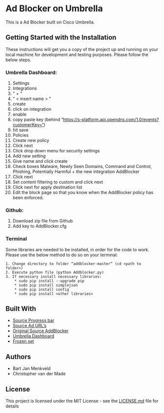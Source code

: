 # Ad Blocker on Umbrella

This is a Ad Blocker built on Cisco Umbrella.

## Getting Started with the Installation

These instructions will get you a copy of the project up and running on your local machine for development and testing purposes. Please follow the below steps.

### Umbrella Dashboard:
1. Settings 
2. Integrations 
3. " + " 
4. " < insert name > "
5. create 
6. click on integration 
7. enable 
8. copy paste key (behind “https://s-platform.api.opendns.com/1.0/events?customerKey=“) 
9. hit save
10. Policies
11. Create new policy
12. Click next
13. Click drop down menu for security settings
14. Add new setting
15. Give name and click create
16. Check boxes Malware, Newly Seen Domains, Command and Control,  Phishing, Potentially Harmful + the new integration AddBlocker
17. Click next
18. Set content filtering to custom and click next
19. Click next for apply destination list
20. Edit the block page so that you know when the AddBlocker policy has been enforced.

### Github:
1. Download zip file from Github
2. Add key to AddBlocker.cfg

### Terminal

Some libraries are needed to be installed, in order for the code to work. Please use the below method to do so on your terminal:

```
1. Change directory to folder “addblocker-master” (cd <path to folder>)
2. Execute python file (python Addblocker.py)
3. If necessary install necessary libraries:
	* sudo pip install --upgrade pip
	* sudo pip install simplejson
	* sudo pip install config
	* sudo pip install <other libraries>
```

## Built With

* [Source Progress bar](https://gist.github.com/kennethreitz/450592)
* [Source Ad URL’s](https://raw.githubusercontent.com/StevenBlack/hosts/master/hosts)
* [Original Source AddBlocker](https://github.com/bartjanm/addblocker)
* [Umbrella Dashboard](https://dashboard.umbrella.com)
* [Frozen set](https://www.python-course.eu/sets_frozensets.php)

## Authors

* Bart Jan Menkveld 
* Christopher van der Made

## License

This project is licensed under the MIT License - see the [LICENSE.md](LICENSE.md) file for details



